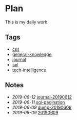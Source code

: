 # Plan

This is my daily work

## Tags

- [css](./tags/css)
- [general-knowledge](./tags/general-knowledge)
- [journal](./tags/journal)
- [sql](./tags/sql)
- [tech-intelligence](./tags/tech-intelligence)

## Notes

- *2019-06-12* [journal-20190612](./journal-20190612)
- *2019-06-11* [sql-pagination](./sql-pagination)
- *2019-06-09* [dump-20190609](./dump-20190609)
- *2019-06-09* [20190609](./20190609)
